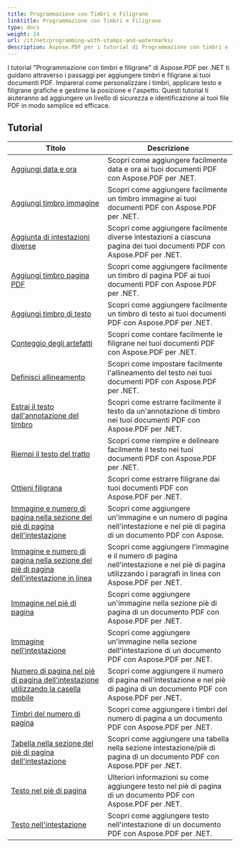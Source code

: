 ```yaml
---
title: Programmazione con Timbri e Filigrane
linktitle: Programmazione con Timbri e Filigrane
type: docs
weight: 24
url: /it/net/programming-with-stamps-and-watermarks/
description: Aspose.PDF per i tutorial di Programmazione con timbri e filigrane di .NET ti insegnano come aggiungere elementi di sicurezza e personalizzazione ai tuoi documenti PDF.
---
```


I tutorial "Programmazione con timbri e filigrane" di Aspose.PDF per .NET ti guidano attraverso i passaggi per aggiungere timbri e filigrane ai tuoi documenti PDF. Imparerai come personalizzare i timbri, applicare testo e filigrane grafiche e gestirne la posizione e l'aspetto. Questi tutorial ti aiuteranno ad aggiungere un livello di sicurezza e identificazione ai tuoi file PDF in modo semplice ed efficace.

## Tutorial
| Titolo | Descrizione |
| --- | --- | 
| [Aggiungi data e ora](./add-date-time-stamp/) | Scopri come aggiungere facilmente data e ora ai tuoi documenti PDF con Aspose.PDF per .NET. |  
| [Aggiungi timbro immagine](./add-image-stamp/) | Scopri come aggiungere facilmente un timbro immagine ai tuoi documenti PDF con Aspose.PDF per .NET. |  
| [Aggiunta di intestazioni diverse](./adding-different-headers/) | Scopri come aggiungere facilmente diverse intestazioni a ciascuna pagina dei tuoi documenti PDF con Aspose.PDF per .NET. |  
| [Aggiungi timbro pagina PDF](./add-pdf-page-stamp/) | Scopri come aggiungere facilmente un timbro di pagina PDF ai tuoi documenti PDF con Aspose.PDF per .NET. |  
| [Aggiungi timbro di testo](./add-text-stamp/) | Scopri come aggiungere facilmente un timbro di testo ai tuoi documenti PDF con Aspose.PDF per .NET. |  
| [Conteggio degli artefatti](./counting-artifacts/) | Scopri come contare facilmente le filigrane nei tuoi documenti PDF con Aspose.PDF per .NET. |  
| [Definisci allineamento](./define-alignment/) | Scopri come impostare facilmente l'allineamento del testo nei tuoi documenti PDF con Aspose.PDF per .NET. |  
| [Estrai il testo dall'annotazione del timbro](./extract-text-from-stamp-annotation/) | Scopri come estrarre facilmente il testo da un'annotazione di timbro nei tuoi documenti PDF con Aspose.PDF per .NET. |  
| [Riempi il testo del tratto](./fill-stroke-text/) | Scopri come riempire e delineare facilmente il testo nei tuoi documenti PDF con Aspose.PDF per .NET. |  
| [Ottieni filigrana](./get-watermark/) | Scopri come estrarre filigrane dai tuoi documenti PDF con Aspose.PDF per .NET. |  
| [Immagine e numero di pagina nella sezione del piè di pagina dell'intestazione](./image-and-page-number-in-header-footer-section/) | Scopri come aggiungere un'immagine e un numero di pagina nell'intestazione e nel piè di pagina di un documento PDF con Aspose. |  
| [Immagine e numero di pagina nella sezione del piè di pagina dell'intestazione in linea](./image-and-page-number-in-header-footer-section-inline/) | Scopri come aggiungere l'immagine e il numero di pagina nell'intestazione e nel piè di pagina utilizzando i paragrafi in linea con Aspose.PDF per .NET. |  
| [Immagine nel piè di pagina](./image-in-footer/) | Scopri come aggiungere un'immagine nella sezione piè di pagina di un documento PDF con Aspose.PDF per .NET. |  
| [Immagine nell'intestazione](./image-in-header/) | Scopri come aggiungere un'immagine nella sezione dell'intestazione di un documento PDF con Aspose.PDF per .NET. |  
| [Numero di pagina nel piè di pagina dell'intestazione utilizzando la casella mobile](./page-number-in-header-footer-using-floating-box/) | Scopri come aggiungere il numero di pagina nell'intestazione e nel piè di pagina di un documento PDF con Aspose.PDF per .NET. |  
| [Timbri del numero di pagina](./page-number-stamps/) | Scopri come aggiungere i timbri del numero di pagina a un documento PDF con Aspose.PDF per .NET. |  
| [Tabella nella sezione del piè di pagina dell'intestazione](./table-in-header-footer-section/) | Scopri come aggiungere una tabella nella sezione intestazione/piè di pagina di un documento PDF con Aspose.PDF per .NET. |  
| [Testo nel piè di pagina](./text-in-footer/) | Ulteriori informazioni su come aggiungere testo nel piè di pagina di un documento PDF con Aspose.PDF per .NET. |  
| [Testo nell'intestazione](./text-in-header/) | Scopri come aggiungere testo nell'intestazione di un documento PDF con Aspose.PDF per .NET. |  